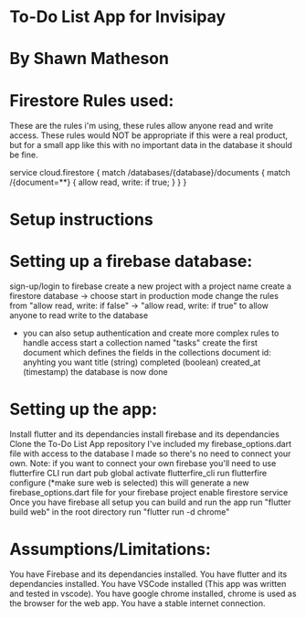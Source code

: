 # To-Do List App for Invisipay
# By Shawn Matheson


# Firestore Rules used:

These are the rules i'm using, these rules allow anyone read and write access. These rules would NOT be appropriate if this were a real product,
but for a small app like this with no important data in the database it should be fine.

service cloud.firestore {
  match /databases/{database}/documents {
    match /{document=**} {
      allow read, write: if true;
    }
  }
}

# Setup instructions

# Setting up a firebase database:
sign-up/login to firebase
create a new project with a project name
create a firestore database -> choose start in production mode
change the rules from "allow read, write: if false" -> "allow read, write: if true" to allow anyone to read write to the database
  * you can also setup authentication and create more complex rules to handle access
start a collection named "tasks"
create the first document which defines the fields in the collections
  document id: anyhting you want
  title (string)
  completed (boolean)
  created_at (timestamp)
the database is now done

# Setting up the app:
Install flutter and its dependancies
install firebase and its dependancies
Clone the To-Do List App repository
I've included my firebase_options.dart file with access to the database I made so there's no need to connect your own.
  Note: if you want to connect your own firebase you'll need to use flutterfire CLI
    run dart pub global activate flutterfire_cli
    run flutterfire configure (*make sure web is selected) this will generate a new firebase_options.dart file for your firebase project
    enable firestore service
Once you have firebase all setup you can build and run the app
run "flutter build web" in the root directory
run "flutter run -d chrome"

# Assumptions/Limitations:

You have Firebase and its dependancies installed.
You have flutter and its dependancies installed.
You have VSCode installed (This app was written and tested in vscode).
You have google chrome installed, chrome is used as the browser for the web app.
You have a stable internet connection.


